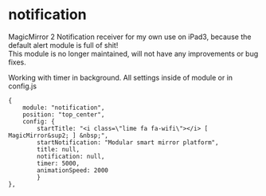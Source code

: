 # notification

MagicMirror 2 Notification receiver for my own use on iPad3, because the default alert module is full of shit!
<br>This module is no longer maintained, will not have any improvements or bug fixes.

Working with timer in background.
All settings inside of module or in config.js

	{
		module: "notification",
		position: "top_center",
		config: {
			startTitle: "<i class=\"lime fa fa-wifi\"></i> [ MagicMirror&sup2; ] &nbsp;",
			startNotification: "Modular smart mirror platform",
			title: null,
			notification: null,
			timer: 5000,
			animationSpeed: 2000
			}
	},
